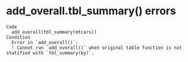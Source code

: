 # add_overall.tbl_summary() errors

    Code
      add_overall(tbl_summary(mtcars))
    Condition
      Error in `add_overall()`:
      ! Cannot run `add_overall()` when original table function is not statified with `tbl_summary(by)`.

